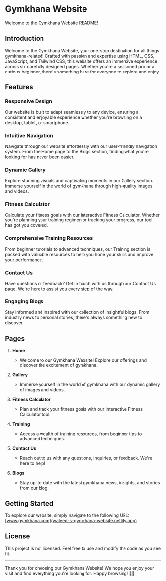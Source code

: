 # Gymkhana Website

Welcome to the Gymkhana Website README!

## Introduction

Welcome to the Gymkhana Website, your one-stop destination for all things gymkhana-related! Crafted with passion and expertise using HTML, CSS, JavaScript, and Tailwind CSS, this website offers an immersive experience across six carefully designed pages. Whether you're a seasoned pro or a curious beginner, there's something here for everyone to explore and enjoy.

## Features

### Responsive Design

Our website is built to adapt seamlessly to any device, ensuring a consistent and enjoyable experience whether you're browsing on a desktop, tablet, or smartphone.

### Intuitive Navigation

Navigate through our website effortlessly with our user-friendly navigation system. From the Home page to the Blogs section, finding what you're looking for has never been easier.

### Dynamic Gallery

Explore stunning visuals and captivating moments in our Gallery section. Immerse yourself in the world of gymkhana through high-quality images and videos.

### Fitness Calculator

Calculate your fitness goals with our interactive Fitness Calculator. Whether you're planning your training regimen or tracking your progress, our tool has got you covered.

### Comprehensive Training Resources

From beginner tutorials to advanced techniques, our Training section is packed with valuable resources to help you hone your skills and improve your performance.

### Contact Us

Have questions or feedback? Get in touch with us through our Contact Us page. We're here to assist you every step of the way.

### Engaging Blogs

Stay informed and inspired with our collection of insightful blogs. From industry news to personal stories, there's always something new to discover.

## Pages

1. **Home**
   - Welcome to our Gymkhana Website! Explore our offerings and discover the excitement of gymkhana.
  
2. **Gallery**
   - Immerse yourself in the world of gymkhana with our dynamic gallery of images and videos.

3. **Fitness Calculator**
   - Plan and track your fitness goals with our interactive Fitness Calculator tool.

4. **Training**
   - Access a wealth of training resources, from beginner tips to advanced techniques.

5. **Contact Us**
   - Reach out to us with any questions, inquiries, or feedback. We're here to help!

6. **Blogs**
   - Stay up-to-date with the latest gymkhana news, insights, and stories from our blog.

## Getting Started

To explore our website, simply navigate to the following URL: [www.gymkhana.com](waleed-s-gymkhana-website.netlify.app)

## License

This project is not licensed. Feel free to use and modify the code as you see fit.

---

Thank you for choosing our Gymkhana Website! We hope you enjoy your visit and find everything you're looking for. Happy browsing! 🏇🌟